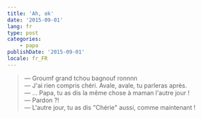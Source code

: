 ```yaml
---
title: 'Ah, ok'
date: '2015-09-01'
lang: fr
type: post
categories:
    - papa
publishDate: '2015-09-01'
locale: fr_FR
---
```


> — Groumf grand tchou bagnouf ronnnn  
> — J'ai rien compris chéri. Avale, avale, tu parleras après.  
> — … Papa, tu as dis la même chose à maman l'autre jour !  
> — Pardon ?!  
> — L'autre jour, tu as dis "Chérie" aussi, comme maintenant !

